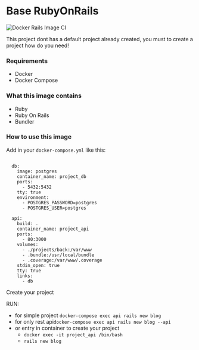 # Base RubyOnRails

![Docker Rails Image CI](https://github.com/CookieCodeSistemas/base-ruby-on-rails/workflows/Docker%20Rails%20Image%20CI/badge.svg)

This project dont has a default project already created, you must to create a project how do you need!

### Requirements

+ Docker
+ Docker Compose

### What this image contains

+ Ruby
+ Ruby On Rails
+ Bundler

### How to use this image

Add in your `docker-compose.yml` like this:

```yalm

  db:
    image: postgres
    container_name: project_db
    ports:
      - 5432:5432
    tty: true
    environment:
      - POSTGRES_PASSWORD=postgres
      - POSTGRES_USER=postgres

  api:
    build: .
    container_name: project_api
    ports:
      - 80:3000
    volumes:
      - ./projects/back:/var/www
      - .bundle:/usr/local/bundle
      - .coverage:/var/www/.coverage
    stdin_open: true
    tty: true
    links:
      - db

```

Create your project

RUN: 
+ for simple project `docker-compose exec api rails new blog` 
+ for only rest api`docker-compose exec api rails new blog --api`
+ or entry in container to create your project
    + `docker exec -it project_api /bin/bash`
    + `rails new blog`
